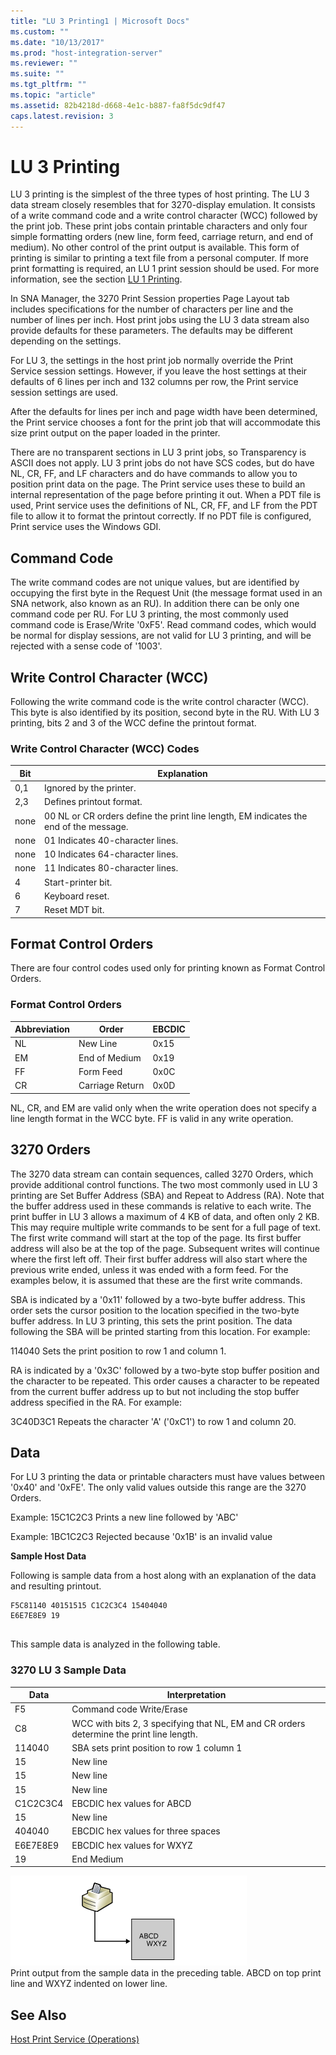 ```yaml
---
title: "LU 3 Printing1 | Microsoft Docs"
ms.custom: ""
ms.date: "10/13/2017"
ms.prod: "host-integration-server"
ms.reviewer: ""
ms.suite: ""
ms.tgt_pltfrm: ""
ms.topic: "article"
ms.assetid: 82b4218d-d668-4e1c-b887-fa8f5dc9df47
caps.latest.revision: 3
---
```

# LU 3 Printing
LU 3 printing is the simplest of the three types of host printing. The LU 3 data stream closely resembles that for 3270-display emulation. It consists of a write command code and a write control character (WCC) followed by the print job. These print jobs contain printable characters and only four simple formatting orders (new line, form feed, carriage return, and end of medium). No other control of the print output is available. This form of printing is similar to printing a text file from a personal computer. If more print formatting is required, an LU 1 print session should be used. For more information, see the section [LU 1 Printing](../core/lu-1-printing.md).  
  
 In SNA Manager, the 3270 Print Session properties Page Layout tab includes specifications for the number of characters per line and the number of lines per inch. Host print jobs using the LU 3 data stream also provide defaults for these parameters. The defaults may be different depending on the settings.  
  
 For LU 3, the settings in the host print job normally override the Print Service session settings. However, if you leave the host settings at their defaults of 6 lines per inch and 132 columns per row, the Print service session settings are used.  
  
 After the defaults for lines per inch and page width have been determined, the Print service chooses a font for the print job that will accommodate this size print output on the paper loaded in the printer.  
  
 There are no transparent sections in LU 3 print jobs, so Transparency is ASCII does not apply. LU 3 print jobs do not have SCS codes, but do have NL, CR, FF, and LF characters and do have commands to allow you to position print data on the page. The Print service uses these to build an internal representation of the page before printing it out. When a PDT file is used, Print service uses the definitions of NL, CR, FF, and LF from the PDT file to allow it to format the printout correctly. If no PDT file is configured, Print service uses the Windows GDI.  
  
## Command Code  
 The write command codes are not unique values, but are identified by occupying the first byte in the Request Unit (the message format used in an SNA network, also known as an RU). In addition there can be only one command code per RU. For LU 3 printing, the most commonly used command code is Erase/Write '0xF5'. Read command codes, which would be normal for display sessions, are not valid for LU 3 printing, and will be rejected with a sense code of '1003'.  
  
## Write Control Character (WCC)  
 Following the write command code is the write control character (WCC). This byte is also identified by its position, second byte in the RU. With LU 3 printing, bits 2 and 3 of the WCC define the printout format.  
  
### Write Control Character (WCC) Codes  
  
|Bit|Explanation|  
|---------|-----------------|  
|0,1|Ignored by the printer.|  
|2,3|Defines printout format.|  
|none|00 NL or CR orders define the print line length, EM indicates the end of the message.|  
|none|01 Indicates 40-character lines.|  
|none|10 Indicates 64-character lines.|  
|none|11 Indicates 80-character lines.|  
|4|Start-printer bit.|  
|6|Keyboard reset.|  
|7|Reset MDT bit.|  
  
## Format Control Orders  
 There are four control codes used only for printing known as Format Control Orders.  
  
### Format Control Orders  
  
|Abbreviation|Order|EBCDIC|  
|------------------|-----------|------------|  
|NL|New Line|0x15|  
|EM|End of Medium|0x19|  
|FF|Form Feed|0x0C|  
|CR|Carriage Return|0x0D|  
  
 NL, CR, and EM are valid only when the write operation does not specify a line length format in the WCC byte. FF is valid in any write operation.  
  
## 3270 Orders  
 The 3270 data stream can contain sequences, called 3270 Orders, which provide additional control functions. The two most commonly used in LU 3 printing are Set Buffer Address (SBA) and Repeat to Address (RA). Note that the buffer address used in these commands is relative to each write. The print buffer in LU 3 allows a maximum of 4 KB of data, and often only 2 KB. This may require multiple write commands to be sent for a full page of text. The first write command will start at the top of the page. Its first buffer address will also be at the top of the page. Subsequent writes will continue where the first left off. Their first buffer address will also start where the previous write ended, unless it was ended with a form feed. For the examples below, it is assumed that these are the first write commands.  
  
 SBA is indicated by a '0x11' followed by a two-byte buffer address. This order sets the cursor position to the location specified in the two-byte buffer address. In LU 3 printing, this sets the print position. The data following the SBA will be printed starting from this location. For example:  
  
 114040          Sets the print position to row 1 and column 1.  
  
 RA is indicated by a '0x3C' followed by a two-byte stop buffer position and the character to be repeated. This order causes a character to be repeated from the current buffer address up to but not including the stop buffer address specified in the RA. For example:  
  
 3C40D3C1      Repeats the character 'A' ('0xC1') to row 1 and column 20.  
  
## Data  
 For LU 3 printing the data or printable characters must have values between '0x40' and '0xFE'. The only valid values outside this range are the 3270 Orders.  
  
 Example: 15C1C2C3       Prints a new line followed by 'ABC'  
  
 Example: 1BC1C2C3       Rejected because '0x1B' is an invalid value  
  
 **Sample Host Data**  
  
 Following is sample data from a host along with an explanation of the data and resulting printout.  
  
```  
F5C81140 40151515 C1C2C3C4 15404040   
E6E7E8E9 19  
  
```  
  
 This sample data is analyzed in the following table.  
  
### 3270 LU 3 Sample Data  
  
|Data|Interpretation|  
|----------|--------------------|  
|F5|Command code Write/Erase|  
|C8|WCC with bits 2, 3 specifying that NL, EM and CR orders determine the print line length.|  
|114040|SBA sets print position to row 1 column 1|  
|15|New line|  
|15|New line|  
|15|New line|  
|C1C2C3C4|EBCDIC hex values for ABCD|  
|15|New line|  
|404040|EBCDIC hex values for three spaces|  
|E6E7E8E9|EBCDIC hex values for WXYZ|  
|19|End Medium|  
  
 ![](../core/media/prn02.gif "prn02")  
Print output from the sample data in the preceding table. ABCD on top print line and WXYZ indented on lower line.  
  
## See Also  
 [Host Print Service (Operations)](../core/host-print-service-operations.md)